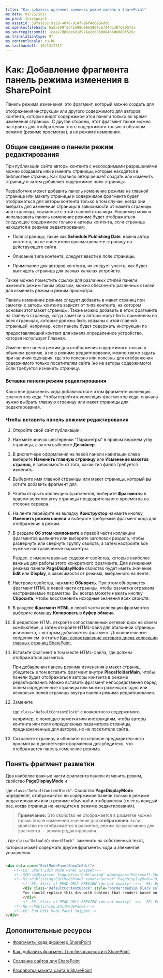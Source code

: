 ```yaml
---
title: "Как добавить фрагмент изменить режим панель в SharePoint"
ms.date: 09/25/2017
ms.prod: sharepoint
ms.assetid: 39fa1e32-9129-407d-914f-96f4c6e66dc8
ms.openlocfilehash: 6a2b599f3d41e98b06e500fce734ac30fd80573a
ms.sourcegitcommit: 1cae27d85ee691d976e2c085986466de088f526c
ms.translationtype: MT
ms.contentlocale: ru-RU
ms.lasthandoff: 10/13/2017
---
```

# <a name="how-to-add-an-edit-mode-panel-snippet-in-sharepoint"></a>Как: Добавление фрагмента панель режима изменения в SharePoint
Панель режима изменения  это фрагмент, который можно создать для отображения инструкции или другого содержимого для авторов контента, которые видят содержимое этой панели только во время изменения страницы. С другой стороны, этот фрагмент также можно настроить для отображения этого содержимого только в обычном режиме (режиме просмотра), а не режиме изменения.
## <a name="introduction-to-the-edit-mode-panel"></a>Общие сведения о панели режим редактирования
<a name="Introduction"> </a>

При публикации сайта авторы контента с необходимыми разрешениями можно создавать или изменять страницы, которые находятся в библиотеке страниц. Как правило автор решает создать или изменить страницу и затем добавляет содержимое поля страницы.
  
    
    
Разработчик может добавить панель изменение режима на главной странице или макету страницы и содержимое фрагмента будет отображаться для авторы контента только в том случае, когда они выбрать для изменения страницы в зависимости от макета страницы или страницы, связанные с этой главной страницы. Например можно использовать панель изменение режима будет отображаться следующее содержимое только к авторы контента, если страница находится в режиме редактирования:
  
    
    

- Поля страницы, такие как **Schedule Publishing Date**, важна автор контента, но не посетители просматриваете страницу на действующего сайта.
    
  
- Описание типа контента, следует ввести в поле страницы.
    
  
- Примечание для авторов контента, их следует учесть, как будет выглядеть страница для разных каналах устройств.
    
  
Также можно поместить ссылки для различных стилей панели изменить режим таким образом, можно обеспечить различных стилей для изменить режим и режим просмотра.
  
    
    
Панель изменение режима следует добавить в макет страниц при заметки о авторы контента зависят от типа контента, на котором основан этот макет страницы. Также можно добавить в этом фрагменте на главную страницу, когда заметки о авторы могут быть применены на всех страницах, которые должны быть связаны с этой главной страницей  например, если панель будет содержать инструкции по предоставляющий контент для канала определенное устройство, которая использует Главная.
  
    
    
Изменение панели режим для отображения содержимого только в обычном режиме, а не в режиме редактирования, можно также задать при наличии сценария, где это полезно или полезны для отображения содержимого только посетителям сайта (но не авторы содержимого) Если требуется изменить страницу.
  
    
    

### <a name="insert-an-edit-mode-panel"></a>Вставка панели режим редактирования
<a name="InsertSnippet"> </a>

Как и все фрагменты кода добавляются в этом фрагменте коллекция фрагментов кода. Чтобы перейти к коллекция фрагментов кода, сначала нужно выбрать главную страницу или макет страницы для редактирования.
  
    
    

### <a name="to-insert-an-edit-mode-panel"></a>Чтобы вставить панель режиме редактирования


1. Откройте свой сайт публикации.
    
  
2. Нажмите значок шестеренки "Параметры" в правом верхнем углу страницы, а затем выберите **Дизайнер**.
    
  
3. В диспетчере оформления на левой панели навигации слева выберите **Изменить главную страницу** или **Изменение макетов страниц**, в зависимости от того, какой тип файла требуется изменить.
    
  
4. Выберите имя главной страницы или макет страницы, который вы хотите добавить фрагмент для.
    
  
5. Чтобы открыть коллекцию фрагментов, выберите **Фрагменты** в правом верхнем углу страницы предварительного просмотра на стороне сервера.
    
  
6. На ленте перейдите на вкладку **Конструктор** нажмите кнопку **Изменить режим панели** и выберите требуемый фрагмент кода для отображения в режим.
    
  
7. В разделе **Об этом компоненте** в правой части коллекции фрагментов щелкните или выберите заголовок раздела, чтобы развернуть или свернуть группу свойств, а затем настройте все нужные настраиваемые параметры.
    
    Раздел, с именем важные содержит свойства, которые наиболее важные для работы этого конкретного фрагмента. Для изменения режима панели **PageDisplayMode** свойство будет иметь значение **Edit** или **Display**, в зависимости от режима, выбранного на ленте.
    
  
8. Настроив свойства, нажмите **Обновить**. При этом обновляется фрагмент HTML в левой части страницы, чтобы разметка отражала настраиваемые параметры. Вы всегда можете нажать кнопку **Сбросить**, чтобы восстановить исходные значения всех свойств.
    
  
9. В разделе **Фрагмент HTML** в левой части коллекции фрагментов выберите команду **Копировать в буфер обмена**.
    
  
10. В редакторе HTML откройте сопоставленный сетевой диск на своем компьютере, а затем откройте HTML-файл для эталонной страницы или макета, к которым добавляется фрагмент. Дополнительные сведения см. в статье  [Как: сопоставление сетевого диска коллекции главных страниц SharePoint](how-to-map-a-network-drive-to-the-sharepoint-master-page-gallery.md).
    
  
11. Вставьте фрагмент в том месте HTML-файла, где должна отображаться разметка.
    
    При добавлении панель режима изменения в макет страниц, убедитесь в том вставить фрагмент внутри **PlaceHolderMain**, чтобы панели будет отображаться авторы контента в режиме редактирования. Можно вставить фрагмент непосредственно перед полем определенные страницы или можно размещать одно или несколько полей страницы внутри панели режима редактирования.
    
  
12. Замените **<div>** где `class="DefaultContentBlock"` с конкретного содержимого  например, с помощью заметки или инструкциям, чтобы авторы контента или поля определенных параметров страницы, предназначенные для авторов, но не посетители сайта.
    
  
13. Сохраните страницу и обновите на сервере предварительного просмотра в диспетчере оформления для убедитесь, что отображается панель изменение режима.
    
  

## <a name="understand-the-snippet-markup"></a>Понять фрагмент разметки
<a name="UnderstandMarkup"> </a>

Два наиболее важные части фрагмента панели изменить режим, свойство **PageDisplayMode** и **<div>** где `class="DefaultContentBlock"`. Свойство **PageDisplayMode** определяет, отображаются ли содержимое панели только в режиме редактирования или в режиме обычный и отображения (то есть каждый раз, когда страница не находится в режиме редактирования).
  
    
    

> **Примечание:** Это свойство не отображается в разметке можно только после изменения значение для **отображения**. Если свойство не отображается в разметке, режим по умолчанию для фрагмента — режим редактирования. 
  
    
    

**<div>**, где `class="DefaultContentBlock"`  заменить на собственный текст, который может содержать другие фрагменты кода и элементов управления.
  
    
    



```HTML

<div data-name="EditModePanelShowInEdit">
    <!--CS: Start Edit Mode Panel Snippet-->
    <!--SPM:<%@Register Tagprefix="Publishing" Namespace="Microsoft.SharePoint.Publishing.WebControls" Assembly="Microsoft.SharePoint.Publishing, Version=15.0.0.0, Culture=neutral, PublicKeyToken=71e9bce111e9429c"%>-->
    <!--MS:<Publishing:EditModePanel runat="server" PageDisplayMode="Display" CssClass="edit-mode-panel">-->
        <!--PS: Start of READ-ONLY PREVIEW (do not modify)--><!--PE: End of READ-ONLY PREVIEW-->
        <div class="DefaultContentBlock" style="border:medium black solid; background:yellow; color:black; margin:20px; padding:10px;">
        You should replace this div with content that renders based on your Edit Mode Panel Properties.
        </div>
        <!--PS: Start of READ-ONLY PREVIEW (do not modify)--><!--PE: End of READ-ONLY PREVIEW-->
    <!--ME:</Publishing:EditModePanel>-->
    <!--CE: End Edit Mode Panel Snippet-->
</div>
```


## <a name="additional-resources"></a>Дополнительные ресурсы
<a name="AdditionalResources"> </a>


-  [Фрагменты кода дизайнер SharePoint](sharepoint-design-manager-snippets.md)
    
  
-  [Как: добавить фрагмент Trim безопасности в SharePoint](how-to-add-a-security-trim-snippet-in-sharepoint.md)
    
  
-  [Создание сайтов для SharePoint](build-sites-for-sharepoint.md)
    
  
-  [Разработка макета сайта в SharePoint](develop-the-site-design-in-sharepoint.md)
    
  

